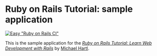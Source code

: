 # Ruby on Rails Tutorial: sample application

[![Easy "Ruby on Rails CI"](https://github.com/jasnow/sprt_edge/actions/workflows/rubyonrails.yml/badge.svg)](https://github.com/jasnow/sprt_edge/actions/workflows/rubyonrails.yml)

This is the sample application for the
[*Ruby on Rails Tutorial:
Learn Web Development with Rails*](http://www.railstutorial.org/)
by [Michael Hartl](http://www.michaelhartl.com/).